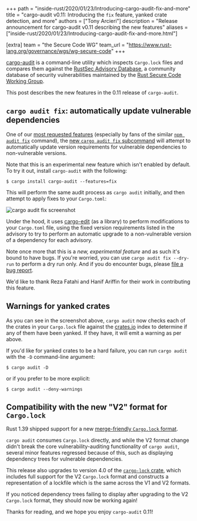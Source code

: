 +++
path = "inside-rust/2020/01/23/Introducing-cargo-audit-fix-and-more"
title = "cargo-audit v0.11: Introducing the `fix` feature, yanked crate detection, and more"
authors = ["Tony Arcieri"]
description = "Release announcement for cargo-audit v0.11 describing the new features"
aliases = ["inside-rust/2020/01/23/Introducing-cargo-audit-fix-and-more.html"]

[extra]
team = "the Secure Code WG"
team_url = "https://www.rust-lang.org/governance/wgs/wg-secure-code"
+++

[cargo-audit](https://github.com/rustsec/cargo-audit) is a command-line utility which inspects `Cargo.lock` files and compares them against the [RustSec Advisory Database](https://rustsec.org), a community database of security vulnerabilities maintained by the [Rust Secure Code Working Group](https://github.com/rust-secure-code/wg).

This post describes the new features in the 0.11 release of `cargo-audit`.

## `cargo audit fix`: automatically update vulnerable dependencies

One of our [most requested features](https://github.com/RustSec/cargo-audit/issues/23) (especially by fans of the similar [`npm audit fix`](https://docs.npmjs.com/cli/audit) command), the [new `cargo audit fix` subcommand](https://github.com/RustSec/cargo-audit#cargo-audit-fix-subcommand) will attempt to automatically update version requirements for vulnerable dependencies to non-vulnerable versions.

Note that this is an experimental new feature which isn't enabled by default. To try it out, install `cargo-audit` with the following:

```
$ cargo install cargo-audit --features=fix
```

This will perform the same audit process as `cargo audit` initially, and then attempt to apply fixes to your `Cargo.toml`:

![cargo audit fix screenshot](../../../../images/inside-rust/2020-01-23-Introducing-cargo-audit-fix-and-more/cargo-audit-fix.png)

Under the hood, it uses [cargo-edit](https://github.com/killercup/cargo-edit) (as a library) to perform modifications to your `Cargo.toml` file, using the fixed version requirements listed in the advisory to try to perform an automatic upgrade to a non-vulnerable version of a dependency for each advisory.

Note once more that this is a *new, experimental feature* and as such it's bound to have bugs. If you're worried, you can use `cargo audit fix --dry-run` to perform a dry run only. And if you do encounter bugs, please [file a bug report](https://github.com/rustsec/cargo-audit/issues).

We'd like to thank Reza Fatahi and Hanif Ariffin for their work in contributing this feature.

## Warnings for yanked crates

As you can see in the screenshot above, `cargo audit` now checks each of the crates in your `Cargo.lock` file against the [crates.io](https://crates.io) index to determine if any of them have been yanked. If they have, it will emit a warning as per above.

If you'd like for yanked crates to be a hard failure, you can run `cargo audit` with the `-D` command-line argument:

```
$ cargo audit -D
```

or if you prefer to be more explicit:

```
$ cargo audit --deny-warnings
```

## Compatibility with the new "V2" format for `Cargo.lock`

Rust 1.39 shipped support for a new [merge-friendly `Cargo.lock` format](https://github.com/rust-lang/cargo/pull/7070).

`cargo audit` consumes `Cargo.lock` directly, and while the V2 format change didn't break the core vulnerability-auditing functionality of `cargo audit`, several minor features regressed because of this, such as displaying dependency trees for vulnerable dependencies.

This release also upgrades to version 4.0 of the [`cargo-lock` crate](https://github.com/RustSec/cargo-lock), which includes full support for the V2 `Cargo.lock` format and constructs a representation of a lockfile which is the same across the V1 and V2 formats.

If you noticed dependency trees failing to display after upgrading to the V2 `Cargo.lock` format, they should now be working again!

Thanks for reading, and we hope you enjoy `cargo-audit` 0.11!

